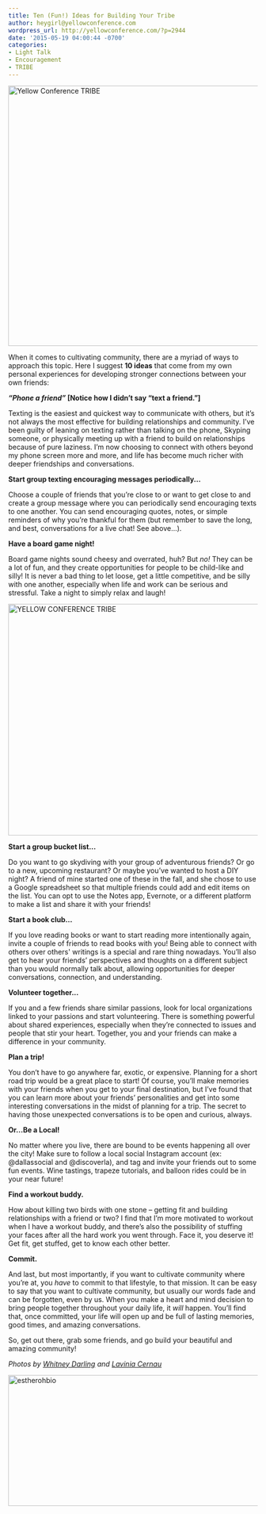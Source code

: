 ```yaml
---
title: Ten (Fun!) Ideas for Building Your Tribe
author: heygirl@yellowconference.com
wordpress_url: http://yellowconference.com/?p=2944
date: '2015-05-19 04:00:44 -0700'
categories:
- Light Talk
- Encouragement
- TRIBE
---
```

<p><a href="http://yellowconference.com/wp-content/uploads/2015/05/Flickr-Lavina.jpg"><img class="aligncenter size-full wp-image-2946" src="http://yellowconference.com/wp-content/uploads/2015/05/Flickr-Lavina.jpg" alt="Yellow Conference TRIBE" width="700" height="525" /></a></p>
<p>When it comes to cultivating community, there are a myriad of ways to approach this topic. Here I suggest <strong>10 ideas</strong> that come from my own personal experiences for developing stronger connections between your own friends:</p>
<p><em><strong>&ldquo;Phone a friend&rdquo; </strong></em><strong>[</strong><strong>Notice how I didn&rsquo;t say &ldquo;text a friend.&rdquo;]</strong></p>
<p>Texting is the easiest and quickest way to communicate with others, but it&rsquo;s not always the most effective for building relationships and community. I&rsquo;ve been guilty of leaning on texting rather than talking on the phone, Skyping someone, or physically meeting up with a friend to build on relationships because of pure laziness. I&rsquo;m now choosing to connect with others beyond my phone screen more and more, and life has become much richer with deeper friendships and conversations.</p>
<p><strong>Start group texting encouraging messages periodically...</strong></p>
<p>Choose a couple of friends that you&rsquo;re close to or want to get close to and create a group message where you can periodically send encouraging texts to one another. You can send encouraging quotes, notes, or simple reminders of why you&rsquo;re thankful for them (but remember to save the long, and best, conversations for a live chat! See above...).</p>
<p><strong>Have a board game night!</strong></p>
<p>Board game nights sound cheesy and overrated, huh? But <em>no!</em> They can be a lot of fun, and they create opportunities for people to be child-like and silly! It is never a bad thing to let loose, get a little competitive, and be silly with one another, especially when life and work can be serious and stressful. Take a night to simply relax and laugh!</p>
<p><a href="http://yellowconference.com/wp-content/uploads/2015/05/2013-11-17_0011.jpg"><img class="aligncenter size-full wp-image-2945" src="http://yellowconference.com/wp-content/uploads/2015/05/2013-11-17_0011.jpg" alt="YELLOW CONFERENCE TRIBE" width="700" height="467" /></a></p>
<p><strong>Start a group bucket list...</strong></p>
<p>Do you want to go skydiving with your group of adventurous friends? Or go to a new, upcoming restaurant? Or maybe you&rsquo;ve wanted to host a DIY night? A friend of mine started one of these in the fall, and she chose to use a Google spreadsheet so that multiple friends could add and edit items on the list. You can opt to use the Notes app, Evernote, or a different platform to make a list and share it with your friends!</p>
<p><strong>Start a book club...</strong></p>
<p>If you love reading books or want to start reading more intentionally again, invite a couple of friends to read books with you! Being able to connect with others over others' writings&nbsp;is a special and rare thing nowadays. You&rsquo;ll also get to hear your friends&rsquo; perspectives and thoughts on a different subject than you would normally talk about, allowing opportunities for deeper conversations, connection, and understanding.</p>
<p><strong>Volunteer together...</strong></p>
<p>If you and a few friends share similar passions, look for local organizations linked to your passions and start volunteering. There is something powerful about shared experiences, especially when they&rsquo;re connected to issues and people that stir your heart. Together, you and your friends can make a difference in your community.</p>
<p><strong>Plan a trip!</strong></p>
<p>You don&rsquo;t have to go anywhere far, exotic, or expensive. Planning for a short road trip would be a great place to start! Of course, you&rsquo;ll make memories with your friends when you get to your final destination, but I&rsquo;ve found that you can learn more about your friends&rsquo; personalities and get into some interesting conversations in the midst of planning for a trip. The secret to having those unexpected conversations is to be open and curious, always.</p>
<p><strong>Or...Be a Local!</strong></p>
<p>No matter where you live, there are bound to be events happening all over the city! Make sure to follow a local social Instagram account (ex: @dallassocial and @discoverla), and tag and invite your friends out to some fun events. Wine tastings, trapeze tutorials, and balloon rides could be in your near future!</p>
<p><strong>Find a workout buddy.</strong></p>
<p>How about killing two birds with one stone &ndash; getting fit and building relationships with a friend or two? I find that I&rsquo;m more motivated to workout when I have a workout buddy, and there&rsquo;s also the possibility of stuffing your faces after all the hard work you went through. Face it, you deserve it! Get fit, get stuffed, get to know each other better.</p>
<p><strong>Commit.</strong></p>
<p>And last, but most importantly, if you want to cultivate community where you&rsquo;re at, you <em>have</em> to commit to that lifestyle, to that mission. It can be easy to say that you want to cultivate community, but usually our words fade and can be forgotten, even by us. When you make a heart and mind decision to bring people together throughout your daily life, it <em>will </em>happen. You&rsquo;ll find that, once committed, your life will open up and be full of lasting memories, good times, and amazing conversations.</p>
<p>So, get out there, grab some friends, and go build your beautiful and amazing community!</p>
<p><i>Photos by <a href="http://whitneydarling.com/" target="_blank">Whitney Darling</a> and <a href="https://www.flickr.com/photos/88575592@N07/page2" target="_blank">Lavinia Cernau</a></i></p>
<p><a href="http://yellowconference.com/wp-content/uploads/2015/03/estherohbio1.jpg"><img class="aligncenter size-full wp-image-2257" src="http://yellowconference.com/wp-content/uploads/2015/03/estherohbio1.jpg" alt="estherohbio" width="700" height="264" /></a></p>
